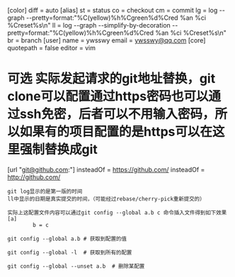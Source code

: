 [color]
    diff = auto
[alias]
    st = status
    co = checkout
    cm = commit
    lg = log --graph --pretty=format:\"%C(yellow)%h%Cgreen%d%Cred %an %ci %Creset%s\n\"
    ll = log --graph --simplify-by-decoration --pretty=format:\"%C(yellow)%h%Cgreen%d%Cred %an %ci %Creset%s\n\"
    br = branch
[user]
    name = ywsswy
    email = ywsswy@qq.com
[core]
    quotepath = false
    editor = vim
# 可选 实际发起请求的git地址替换，git clone可以配置通过https密码也可以通过ssh免密，后者可以不用输入密码，所以如果有的项目配置的是https可以在这里强制替换成git
[url "git@github.com:"]
        insteadOf = https://github.com/
        insteadOf = http://github.com/

```
git log显示的是第一版的时间
ll中显示的日期是真实提交的时间，（可能经过rebase/cherry-pick重新提交的）

实际上这配置文件内容可以通过git config --global a.b c 命令插入文件得到如下效果
[a]
        b = c

git config --global a.b # 获取到配置的值

git config --global -l  # 获取到所有的配置

git config --global --unset a.b  # 删除某配置
```